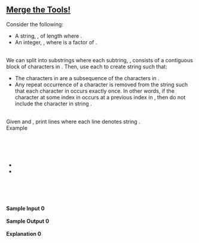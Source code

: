 ## **[Merge the Tools!](https://www.hackerrank.com/challenges/merge-the-tools)** 
Consider the following:<br><ul><li>A string, , of length where .</li><li>An integer, , where is a factor of .</li></ul><br>We can split into substrings where each subtring, , consists of a contiguous block of characters in . Then, use each to create string such that:<br><ul><li>The characters in are a subsequence of the characters in .</li><li>Any repeat occurrence of a character is removed from the string such that each character in occurs exactly once. In other words, if the character at some index in occurs at a previous index in , then do not include the character in string .</li></ul><br>Given and , print lines where each line denotes string .<br>Example<br><br><br><br><br><ul><li></li><li></li></ul><br><br><br><br>**Sample Input 0**<br><br>**Sample Output 0**<br><br>**Explanation 0**<br><br>